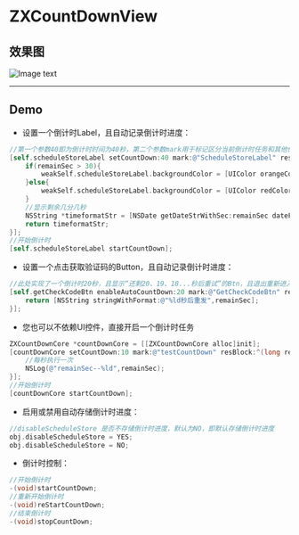 # ZXCountDownView

## 效果图
![Image text](http://www.zxlee.cn/ZXCountDownViewDemo1.gif) 

***

## Demo

* 设置一个倒计时Label，且自动记录倒计时进度：
```objective-c
//第一个参数40即为倒计时时间为40秒，第二个参数mark用于标记区分当前倒计时任务和其他倒计时任务，确保与其他任务不重名即可，block第一个参数即为剩余秒数，block返回值即为显示在Label上的文字。(此处实现了一个倒计时40秒，且显示”还剩40、39、38...秒哦“的Label)
[self.scheduleStoreLabel setCountDown:40 mark:@"ScheduleStoreLabel" resTextFormat:^NSString *(long remainSec) {
    if(remainSec > 30){
        weakSelf.scheduleStoreLabel.backgroundColor = [UIColor orangeColor];
    }else{
        weakSelf.scheduleStoreLabel.backgroundColor = [UIColor redColor];
    }
    //显示剩余几分几秒
    NSString *timeformatStr = [NSDate getDateStrWithSec:remainSec dateFormat:@"mm分ss秒"];
    return timeformatStr;
}];
//开始倒计时
[self.scheduleStoreLabel startCountDown];
```
* 设置一个点击获取验证码的Button，且自动记录倒计时进度：

```objective-c
//此处实现了一个倒计时20秒，且显示“还剩20、19、18...秒后重试”的Btn，且退出重新进入当前控制器或重启App不受影响。
[self.getCheckCodeBtn enableAutoCountDown:20 mark:@"GetCheckCodeBtn" resTextFormat:^NSString *(long remainSec) {
    return [NSString stringWithFormat:@"%ld秒后重发",remainSec];
}];
```
* 您也可以不依赖UI控件，直接开启一个倒计时任务

```objective-c
ZXCountDownCore *countDownCore = [[ZXCountDownCore alloc]init];
[countDownCore setCountDown:10 mark:@"testCountDown" resBlock:^(long remainSec) {
    //每秒执行一次
    NSLog(@"remainSec--%ld",remainSec);
}];
//开始倒计时
[countDownCore startCountDown];
```
* 启用或禁用自动存储倒计时进度：
```objective-c
//disableScheduleStore 是否不存储倒计时进度，默认为NO，即默认存储倒计时进度
obj.disableScheduleStore = YES;
obj.disableScheduleStore = NO;
```
* 倒计时控制：
```objective-c
//开始倒计时
-(void)startCountDown;
//重新开始倒计时
-(void)reStartCountDown;
//结束倒计时
-(void)stopCountDown;
```
